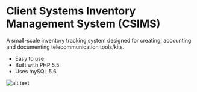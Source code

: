 <h1>Client Systems Inventory Management System (CSIMS)</h1>

A small-scale inventory tracking system designed for creating, accounting and documenting telecommunication tools/kits.

- Easy to use
- Built with PHP 5.5
- Uses mySQL 5.6

![alt text](https://github.com/mason-wolf/csims/blob/master/images/screenshot_1.png)

